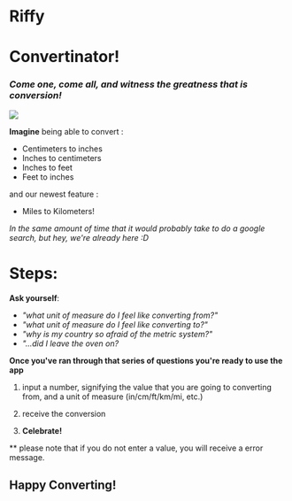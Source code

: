 # Riffy

# Convertinator!
### _Come one, come all, and witness the greatness that is conversion!_
![](https://encrypted-tbn0.gstatic.com/images?q=tbn%3AANd9GcTpN-Fmng0UOhvKGgfZrsayBCblh4x1OExSNzX_6UCyRvHXyG-O&usqp=CAU)


__Imagine__ being able to convert :
- Centimeters to inches
- Inches to centimeters
- Inches to feet
- Feet to inches 

and our newest feature :
- Miles to Kilometers!

*In the same amount of time that it would probably take to do a google search, but hey, we're already here :D*

# Steps:
  **Ask yourself**:
- *"what unit of measure do I feel like converting from?"*
- *"what unit of measure do I feel like converting to?"*
- *"why is my country so afraid of the metric system?"*
- *"...did I leave the oven on?*

**Once you've ran through that series of questions you're ready to use the app**

1. input a number, signifying the value that you are going to converting from, and a unit of measure (in/cm/ft/km/mi, etc.)
   
2.  receive the conversion
   
3.  **Celebrate!**


** please note that if you do not enter a value, you will receive a error message.

## Happy Converting!